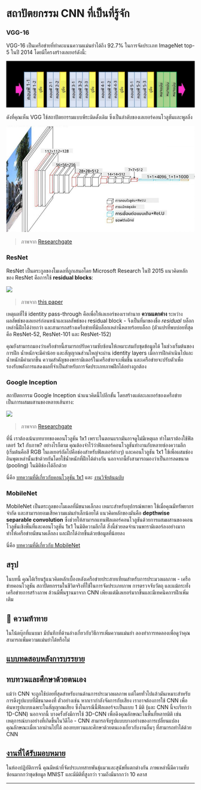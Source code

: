 <!--
CO_OP_TRANSLATOR_METADATA:
{
  "original_hash": "53faab85adfcebd8c10bcd71dc2fa557",
  "translation_date": "2025-09-23T09:03:36+00:00",
  "source_file": "lessons/4-ComputerVision/07-ConvNets/CNN_Architectures.md",
  "language_code": "th"
}
-->
# สถาปัตยกรรม CNN ที่เป็นที่รู้จัก

### VGG-16

VGG-16 เป็นเครือข่ายที่ทำคะแนนความแม่นยำได้ถึง 92.7% ในการจัดประเภท ImageNet top-5 ในปี 2014 โดยมีโครงสร้างเลเยอร์ดังนี้:

![ImageNet Layers](../../../../../translated_images/vgg-16-arch1.d901a5583b3a51baeaab3e768567d921e5d54befa46e1e642616c5458c934028.th.jpg)

ดังที่คุณเห็น VGG ใช้สถาปัตยกรรมแบบพีระมิดดั้งเดิม ซึ่งเป็นลำดับของเลเยอร์คอนโวลูชันและพูลลิ่ง

![ImageNet Pyramid](../../../../../translated_images/vgg-16-arch.64ff2137f50dd49fdaa786e3f3a975b3f22615efd13efb19c5d22f12e01451a1.th.jpg)

> ภาพจาก [Researchgate](https://www.researchgate.net/figure/Vgg16-model-structure-To-get-the-VGG-NIN-model-we-replace-the-2-nd-4-th-6-th-7-th_fig2_335194493)

### ResNet

ResNet เป็นตระกูลของโมเดลที่ถูกเสนอโดย Microsoft Research ในปี 2015 แนวคิดหลักของ ResNet คือการใช้ **residual blocks**:

<img src="images/resnet-block.png" width="300"/>

> ภาพจาก [this paper](https://arxiv.org/pdf/1512.03385.pdf)

เหตุผลที่ใช้ identity pass-through คือเพื่อให้เลเยอร์ของเราทำนาย **ความแตกต่าง** ระหว่างผลลัพธ์ของเลเยอร์ก่อนหน้าและผลลัพธ์ของ residual block - จึงเป็นที่มาของชื่อ *residual* บล็อกเหล่านี้ฝึกได้ง่ายกว่า และสามารถสร้างเครือข่ายที่มีบล็อกเหล่านี้หลายร้อยบล็อก (ตัวแปรที่พบบ่อยที่สุดคือ ResNet-52, ResNet-101 และ ResNet-152)

คุณยังสามารถมองว่าเครือข่ายนี้สามารถปรับความซับซ้อนให้เหมาะสมกับชุดข้อมูลได้ ในช่วงเริ่มต้นของการฝึก น้ำหนักจะมีค่าน้อย และสัญญาณส่วนใหญ่จะผ่าน identity layers เมื่อการฝึกดำเนินไปและน้ำหนักมีค่ามากขึ้น ความสำคัญของพารามิเตอร์ในเครือข่ายจะเพิ่มขึ้น และเครือข่ายจะปรับตัวเพื่อรองรับพลังการแสดงผลที่จำเป็นสำหรับการจัดประเภทภาพฝึกได้อย่างถูกต้อง

### Google Inception

สถาปัตยกรรม Google Inception นำแนวคิดนี้ไปอีกขั้น โดยสร้างแต่ละเลเยอร์ของเครือข่ายเป็นการผสมผสานของหลายเส้นทาง:

<img src="images/inception.png" width="400"/>

> ภาพจาก [Researchgate](https://www.researchgate.net/figure/Inception-module-with-dimension-reductions-left-and-schema-for-Inception-ResNet-v1_fig2_355547454)

ที่นี่ เราต้องเน้นบทบาทของคอนโวลูชัน 1x1 เพราะในตอนแรกมันอาจดูไม่มีเหตุผล ทำไมเราต้องใช้ฟิลเตอร์ 1x1 กับภาพ? อย่างไรก็ตาม คุณต้องจำไว้ว่าฟิลเตอร์คอนโวลูชันทำงานกับหลายช่องความลึก (เริ่มต้นคือสี RGB ในเลเยอร์ถัดไปคือช่องสำหรับฟิลเตอร์ต่างๆ) และคอนโวลูชัน 1x1 ใช้เพื่อผสมช่องอินพุตเหล่านั้นเข้าด้วยกันโดยใช้น้ำหนักที่ฝึกได้ต่างกัน นอกจากนี้ยังสามารถมองว่าเป็นการลดขนาด (pooling) ในมิติช่องได้อีกด้วย

นี่คือ [บทความที่ดีเกี่ยวกับคอนโวลูชัน 1x1](https://medium.com/analytics-vidhya/talented-mr-1x1-comprehensive-look-at-1x1-convolution-in-deep-learning-f6b355825578) และ [งานวิจัยต้นฉบับ](https://arxiv.org/pdf/1312.4400.pdf)

### MobileNet

MobileNet เป็นตระกูลของโมเดลที่มีขนาดเล็กลง เหมาะสำหรับอุปกรณ์พกพา ใช้เมื่อคุณมีทรัพยากรจำกัด และสามารถยอมเสียความแม่นยำเล็กน้อยได้ แนวคิดหลักของมันคือ **depthwise separable convolution** ซึ่งช่วยให้สามารถแทนฟิลเตอร์คอนโวลูชันด้วยการผสมผสานของคอนโวลูชันเชิงพื้นที่และคอนโวลูชัน 1x1 ในมิติความลึกได้ สิ่งนี้ช่วยลดจำนวนพารามิเตอร์ลงอย่างมาก ทำให้เครือข่ายมีขนาดเล็กลง และฝึกได้ง่ายขึ้นด้วยข้อมูลที่น้อยลง

นี่คือ [บทความที่ดีเกี่ยวกับ MobileNet](https://medium.com/analytics-vidhya/image-classification-with-mobilenet-cc6fbb2cd470)

## สรุป

ในบทนี้ คุณได้เรียนรู้แนวคิดหลักเบื้องหลังเครือข่ายประสาทเทียมสำหรับการประมวลผลภาพ - เครือข่ายคอนโวลูชัน สถาปัตยกรรมในชีวิตจริงที่ใช้ในการจัดประเภทภาพ การตรวจจับวัตถุ และแม้กระทั่งเครือข่ายการสร้างภาพ ล้วนมีพื้นฐานมาจาก CNN เพียงแต่มีเลเยอร์มากขึ้นและมีเทคนิคการฝึกเพิ่มเติม

## 🚀 ความท้าทาย

ในโน้ตบุ๊กที่แนบมา มีบันทึกที่ด้านล่างเกี่ยวกับวิธีการเพิ่มความแม่นยำ ลองทำการทดลองเพื่อดูว่าคุณสามารถเพิ่มความแม่นยำได้หรือไม่

## [แบบทดสอบหลังการบรรยาย](https://ff-quizzes.netlify.app/en/ai/quiz/14)

## ทบทวนและศึกษาด้วยตนเอง

แม้ว่า CNN จะถูกใช้บ่อยที่สุดสำหรับงานด้านการประมวลผลภาพ แต่โดยทั่วไปแล้วมันเหมาะสำหรับการดึงรูปแบบที่มีขนาดคงที่ ตัวอย่างเช่น หากเรากำลังจัดการกับเสียง เราอาจต้องการใช้ CNN เพื่อค้นหารูปแบบเฉพาะในสัญญาณเสียง ซึ่งในกรณีนี้ฟิลเตอร์จะเป็นแบบ 1 มิติ (และ CNN นี้จะเรียกว่า 1D-CNN) นอกจากนี้ บางครั้งยังมีการใช้ 3D-CNN เพื่อดึงคุณลักษณะในพื้นที่หลายมิติ เช่น เหตุการณ์บางอย่างที่เกิดขึ้นในวิดีโอ - CNN สามารถจับรูปแบบบางอย่างของการเปลี่ยนแปลงคุณลักษณะเมื่อเวลาผ่านไปได้ ลองทบทวนและศึกษาด้วยตนเองเกี่ยวกับงานอื่นๆ ที่สามารถทำได้ด้วย CNN

## [งานที่ได้รับมอบหมาย](lab/README.md)

ในห้องปฏิบัติการนี้ คุณมีหน้าที่จัดประเภทสายพันธุ์แมวและสุนัขที่แตกต่างกัน ภาพเหล่านี้มีความซับซ้อนมากกว่าชุดข้อมูล MNIST และมีมิติที่สูงกว่า รวมถึงมีมากกว่า 10 คลาส

---

